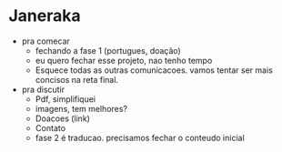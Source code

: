 # Janeraka

- pra comecar
  - fechando a fase 1 (portugues, doação)
  - eu quero fechar esse projeto, nao tenho tempo
  - Esquece todas as outras comunicacoes. vamos tentar ser mais concisos na reta final.
- pra discutir
  - Pdf, simplifiquei
  - imagens, tem melhores?
  - Doacoes (link)
  - Contato
  - fase 2 é traducao. precisamos fechar o conteudo inicial

